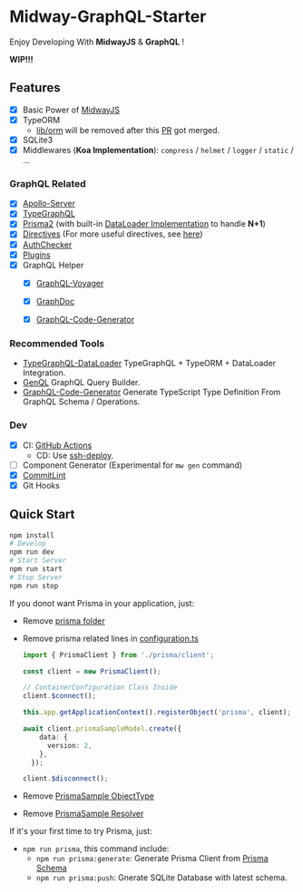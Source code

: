 # Midway-GraphQL-Starter

Enjoy Developing With **MidwayJS** & **GraphQL** !

**WIP!!!**

## Features

- [x] Basic Power of [MidwayJS](https://www.yuque.com/midwayjs/midway_v2)
- [x] TypeORM
  - [lib/orm](src/lib/orm) will be removed after this [PR](https://github.com/midwayjs/midway-component/pull/24) got merged.
- [x] SQLite3
- [x] Middlewares (**Koa Implementation**): `compress` / `helmet` / `logger` / `static` / ...

### GraphQL Related

- [x] [Apollo-Server](https://www.apollographql.com/docs/apollo-server/)
- [x] [TypeGraphQL](https://typegraphql.com/)
- [x] [Prisma2](https://www.prisma.io/) (with built-in [DataLoader Implementation](https://github.com/prisma/prisma/blob/master/src/packages/client/src/runtime/Dataloader.ts) to handle **N+1**)
- [x] [Directives](src/directives/string.ts) (For more useful directives, see [here](https://github.com/linbudu599/GraphQL-Explorer-Server/tree/master/server/directives))
- [x] [AuthChecker](src/utils/authChecker.ts)
- [x] [Plugins](src/plugins/complexity.ts)
- [x] GraphQL Helper
  - [x] [GraphQL-Voyager](https://github.com/APIs-guru/graphql-voyager)
  - [x] [GraphDoc](https://github.com/2fd/graphdoc)
  - [x] [GraphQL-Code-Generator](https://github.com/dotansimha/graphql-code-generator)


### Recommended Tools

- [TypeGraphQL-DataLoader](https://github.com/slaypni/type-graphql-dataloader) TypeGraphQL + TypeORM + DataLoader Integration.
- [GenQL](https://github.com/remorses/genql) GraphQL Query Builder.
- [GraphQL-Code-Generator](https://github.com/dotansimha/graphql-code-generator) Generate TypeScript Type Definition From GraphQL Schema / Operations.

### Dev

- [x] CI: [GitHub Actions](.github/workflows/server.yml)
  - CD: Use [ssh-deploy](https://github.com/easingthemes/ssh-deploy).
- [ ] Component Generator (Experimental for `mw gen` command)
- [x] [CommitLint](.commitlintrc.js)
- [x] Git Hooks

## Quick Start

```bash
npm install
# Develop
npm run dev
# Start Server
npm run start
# Stop Server
npm run stop
```

If you donot want Prisma in your application, just:

- Remove [prisma folder](src/prisma)
- Remove prisma related lines in [configuration.ts](src/configuration.ts)

  ```typescript
  import { PrismaClient } from './prisma/client';

  const client = new PrismaClient();

  // ContainerConfiguration Class Inside
  client.$connect();

  this.app.getApplicationContext().registerObject('prisma', client);

  await client.prismaSampleModel.create({
      data: {
        version: 2,
      },
    });

  client.$disconnect();
  ```

- Remove [PrismaSample ObjectType](src/graphql/prisma.type.ts)
- Remove [PrismaSample Resolver](src/resolvers/prisma.resolver.ts)

If it's your first time to try Prisma, just:

- `npm run prisma`, this command include:
  - `npm run prisma:generate`: Generate Prisma Client from [Prisma Schema](src/prisma/schema.prisma)
  - `npm run prisma:push`: Gnerate SQLite Database with latest schema.
